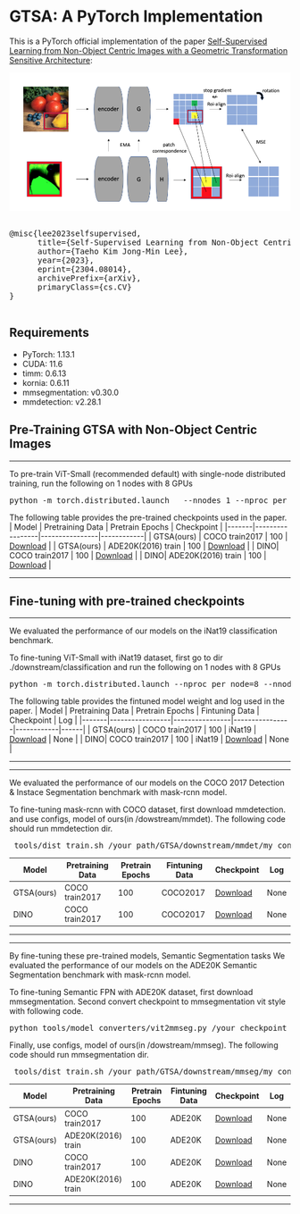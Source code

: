 # GTSA: A PyTorch Implementation

This is a PyTorch official implementation of the paper [Self-Supervised Learning from Non-Object Centric Images with a Geometric Transformation Sensitive Architecture](http://arxiv.org/abs/2304.08014):


![Example Image](/images/GTSA.png "Example Image Titl")



<pre>

@misc{lee2023selfsupervised,
      title={Self-Supervised Learning from Non-Object Centric Images with a Geometric Transformation Sensitive Architecture}, 
      author={Taeho Kim Jong-Min Lee},
      year={2023},
      eprint={2304.08014},
      archivePrefix={arXiv},
      primaryClass={cs.CV}
}

</pre>

## Requirements

- PyTorch: 1.13.1
- CUDA: 11.6
- timm: 0.6.13
- kornia: 0.6.11
- mmsegmentation: v0.30.0
- mmdetection: v2.28.1

## Pre-Training GTSA with Non-Object Centric Images
____________________________________________________________________________________________

To pre-train ViT-Small (recommended default) with single-node distributed training, run the following on 1 nodes with 8 GPUs

<pre>
python -m torch.distributed.launch   --nnodes 1 --nproc_per_node 8 main_pretrain.py --data /data_path CoCo or ADE20K --batch_size 64 --model gtsa_small
</pre>



The following table provides the pre-trained checkpoints used in the paper.
| Model | Pretraining Data | Pretrain Epochs | Checkpoint |
|-------|-----------------|----------------|------------|
| GTSA(ours) | COCO train2017 | 100 | [Download](https://drive.google.com/file/d/12tULRJcqqP4YSLhvW24mwY3i7Eobrqo6/view?usp=sharing) | 
| GTSA(ours) | ADE20K(2016) train | 100 | [Download](https://drive.google.com/file/d/1C_IVenNM6bh2PxG1M7azbhp5q15GLARc/view?usp=sharing) | 
| DINO| COCO train2017 | 100 | [Download](https://drive.google.com/file/d/1sHtOCZuI7w18Yp50rLV53zp_gcbab_3T/view?usp=sharing) |
| DINO| ADE20K(2016) train | 100 | [Download](https://drive.google.com/file/d/1eFUn8YnP6a_ysyd0K2r8ZJSz_iqH8FXh/view?usp=sharing) | 
____________________________________________________________________________________________

## Fine-tuning with pre-trained checkpoints
___________________________________________________________________________________________
We evaluated the performance of our models on the iNat19 classification benchmark.

To fine-tuning ViT-Small with iNat19 dataset, first go to dir ./downstream/classification and run the following on 1 nodes with 8 GPUs
<pre>
python -m torch.distributed.launch --nproc_per_node=8 --nnodes 1 main_finetune.py --accum_iter 1 --batch_size 128 --model vit_small --finetune /your_checkpoint --epochs 100 --blr 5e-4 --layer_decay 0.65 --weight_decay 0.05 --drop_path 0.1 --mixup 0.8 --cutmix 1.0 --reprob 0.25 --dist_eval
</pre>

The following table provides the fintuned model weight and log used in the paper.
| Model | Pretraining Data | Pretrain Epochs | Fintuning Data |  Checkpoint | Log |
|-------|-----------------|----------------|----------------|------------|------|
| GTSA(ours) | COCO train2017 | 100 | iNat19 | [Download](https://example.com/checkpoint_1) | None |
| DINO| COCO train2017  | 100 | iNat19 |  [Download](https://example.com/checkpoint_2) | None |
____________________________________________________________________________________________

____________________________________________________________________________________________
We evaluated the performance of our models on the COCO 2017 Detection & Instace Segmentation benchmark with mask-rcnn model.

To fine-tuning mask-rcnn with COCO dataset, first download mmdetection. and use configs, model of ours(in /dowstream/mmdet). 
The following code should run mmdetection dir.
<pre>
 tools/dist_train.sh /your_path/GTSA/downstream/mmdet/my_configs/GTSA/CoCo_GTSA_mask_rcnn_vit_small_12_p16_1x_coco.py 8 --work-dir ./save
</pre>


| Model | Pretraining Data | Pretrain Epochs | Fintuning Data |  Checkpoint | Log |
|-------|-----------------|----------------|----------------|------------|------|
| GTSA(ours) | COCO train2017 | 100 | COCO2017 | [Download](https://example.com/checkpoint_1) | None |
| DINO| COCO train2017  | 100 | COCO2017 |  [Download](https://example.com/checkpoint_2) | None |
____________________________________________________________________________________________

____________________________________________________________________________________________

By fine-tuning these pre-trained models, Semantic Segmentation tasks
We evaluated the performance of our models on the ADE20K Semantic Segmentation benchmark with mask-rcnn model.

To fine-tuning Semantic FPN with ADE20K dataset, first download mmsegmentation. 
Second convert checkpoint to mmsegmentation vit style with following code.
<pre>
python tools/model_converters/vit2mmseg.py /your_checkpoint ./new_checkpoint_name
</pre>

Finally, use configs, model of ours(in /dowstream/mmseg). 
The following code should run mmsegmentation dir.

<pre>
 tools/dist_train.sh /your_path/GTSA/downstream/mmseg/my_configs/GTSA/ADE20K_GTSA_pretrained_semfpn_vit-s16_512_512_40k_ade20k.py  8 --work-dir ./save --seed 0 --deterministic
</pre>


| Model | Pretraining Data | Pretrain Epochs | Fintuning Data |  Checkpoint | Log |
|-------|-----------------|----------------|----------------|------------|------|
| GTSA(ours) | COCO train2017 | 100 | ADE20K | [Download](https://example.com/checkpoint_1) | None |
| GTSA(ours) | ADE20K(2016) train | 100 | ADE20K | [Download](https://example.com/checkpoint_1) | None |
| DINO| COCO train2017  | 100 | ADE20K |  [Download](https://example.com/checkpoint_2) | None |
| DINO| ADE20K(2016) train  | 100 | ADE20K |  [Download](https://example.com/checkpoint_2) | None |
____________________________________________________________________________________________




